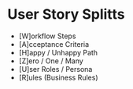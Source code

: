 # User Story Splitts

- [W]orkflow Steps
- [A]cceptance Criteria
- [H]appy / Unhappy Path
- [Z]ero / One / Many
- [U]ser Roles / Persona
- [R]ules (Business Rules)

